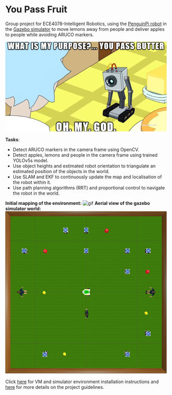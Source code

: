 # You Pass Fruit

Group project for ECE4078-Intelligent Robotics, using the [PenguinPi robot](https://cirrusrobotics.com.au/products/penguinpi/) in the [Gazebo simulator](http://gazebosim.org/) to move lemons away from people and deliver apples to people while avoiding ARUCO markers.



![butter](media/butter-meme.png)

**Tasks**:

- Detect ARUCO markers in the camera frame using OpenCV.
- Detect apples, lemons and people in the camera frame using trained YOLOv5s model.
- Use object heights and estimated robot orientation to triangulate an estimated position of the objects in the world.
- Use SLAM and EKF to continuously update the map and localisation of the robot within it.
- Use path planning algorithms (RRT) and proportional control to navigate the robot in the world.

**Initial mapping of the environment:**
![gif](media/robot_operation.gif)
**Aerial view of the gazebo simulator world:**
![map](media/map_aerial.png)

Click [here](https://github.com/tianleimin/ECE4078_Lab_2021/blob/main/Week01-02/InstallationGuide.md) for VM and simulator environment installation instructions and [here](https://github.com/tianleimin/ECE4078_Lab_2021/) for more details on the project guidelines.